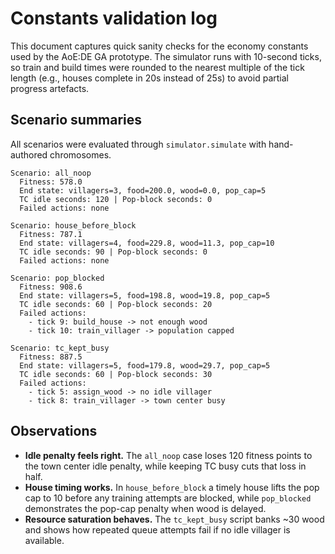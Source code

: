 # Constants validation log

This document captures quick sanity checks for the economy constants used by
the AoE:DE GA prototype.  The simulator runs with 10-second ticks, so train and
build times were rounded to the nearest multiple of the tick length (e.g.,
houses complete in 20s instead of 25s) to avoid partial progress artefacts.

## Scenario summaries

All scenarios were evaluated through `simulator.simulate` with hand-authored
chromosomes.

```
Scenario: all_noop
  Fitness: 578.0
  End state: villagers=3, food=200.0, wood=0.0, pop_cap=5
  TC idle seconds: 120 | Pop-block seconds: 0
  Failed actions: none

Scenario: house_before_block
  Fitness: 787.1
  End state: villagers=4, food=229.8, wood=11.3, pop_cap=10
  TC idle seconds: 90 | Pop-block seconds: 0
  Failed actions: none

Scenario: pop_blocked
  Fitness: 908.6
  End state: villagers=5, food=198.8, wood=19.8, pop_cap=5
  TC idle seconds: 60 | Pop-block seconds: 20
  Failed actions:
    - tick 9: build_house -> not enough wood
    - tick 10: train_villager -> population capped

Scenario: tc_kept_busy
  Fitness: 887.5
  End state: villagers=5, food=179.8, wood=29.7, pop_cap=5
  TC idle seconds: 60 | Pop-block seconds: 30
  Failed actions:
    - tick 5: assign_wood -> no idle villager
    - tick 8: train_villager -> town center busy
```

## Observations

- **Idle penalty feels right.** The `all_noop` case loses 120 fitness points to
  the town center idle penalty, while keeping TC busy cuts that loss in half.
- **House timing works.** In `house_before_block` a timely house lifts the pop
  cap to 10 before any training attempts are blocked, while `pop_blocked`
  demonstrates the pop-cap penalty when wood is delayed.
- **Resource saturation behaves.** The `tc_kept_busy` script banks ~30 wood and
  shows how repeated queue attempts fail if no idle villager is available.
